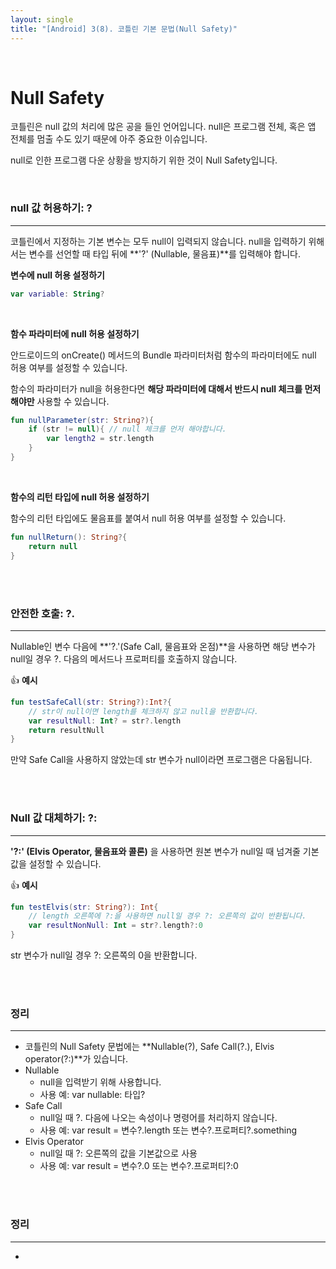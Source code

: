 ```yaml
---
layout: single
title: "[Android] 3(8). 코틀린 기본 문법(Null Safety)"
---
```




<br>

# Null Safety

코틀린은 null 값의 처리에 많은 공을 들인 언어입니다. null은 프로그램 전체, 혹은 앱 전체를 멈출 수도 있기 때문에 아주 중요한 이슈입니다. 

null로 인한 프로그램 다운 상황을 방지하기 위한 것이 Null Safety입니다. 

<br>

### null 값 허용하기: ?

---

코틀린에서 지정하는 기본 변수는 모두 null이 입력되지 않습니다. null을 입력하기 위해서는 변수를 선언할 때 타입 뒤에 **'?' (Nullable, 물음표)**를 입력해야 합니다.

**변수에 null 허용 설정하기**

``` kotlin
var variable: String?
```

<br>

**함수 파라미터에 null 허용 설정하기**

안드로이드의 onCreate() 메서드의 Bundle 파라미터처럼 함수의 파라미터에도 null 허용 여부를 설정할 수 있습니다. 

함수의 파라미터가 null을 허용한다면 **해당 파라미터에 대해서 반드시 null 체크를 먼저 해야만** 사용할 수 있습니다. 

```kotlin
fun nullParameter(str: String?){
    if (str != null){ // null 체크를 먼저 해야합니다. 
        var length2 = str.length
    }
}
```

<br>

**함수의 리턴 타입에 null 허용 설정하기**

함수의 리턴 타입에도 물음표를 붙여서 null 허용 여부를 설정할 수 있습니다. 

```kotlin
fun nullReturn(): String?{
    return null
}
```

<br>

<br>

### 안전한 호출: ?.

---

Nullable인 변수 다음에 **'?.'(Safe Call, 물음표와 온점)**을 사용하면 해당 변수가 null일 경우 ?. 다음의 메서드나 프로퍼티를 호출하지 않습니다. 

👍 **예시**

```kotlin
fun testSafeCall(str: String?):Int?{
    // str이 null이면 length를 체크하지 않고 null을 반환합니다. 
    var resultNull: Int? = str?.length
    return resultNull
}
```

만약 Safe Call을 사용하지 않았는데 str 변수가 null이라면 프로그램은 다움됩니다. 

<br>

<br>

### Null 값 대체하기: ?:

---

**'?:' (Elvis Operator, 물음표와 콜론)** 을 사용하면 원본 변수가 null일 때 넘겨줄 기본 값을 설정할 수 있습니다. 

👍 **예시**

```kotlin
fun testElvis(str: String?): Int{
    // length 오른쪽에 ?:을 사용하면 null일 경우 ?: 오른쪽의 값이 반환됩니다. 
    var resultNonNull: Int = str?.length?:0
}
```

str 변수가 null일 경우 ?: 오른쪽의 0을 반환합니다. 

<br>

<br>

### 정리

---

* 코틀린의 Null Safety 문법에는 **Nullable(?), Safe Call(?.), Elvis operator(?:)**가 있습니다. 
* Nullable
  * null을 입력받기 위해 사용합니다. 
  * 사용 예: var nullable: 타입?
* Safe Call
  * null일 때 ?. 다음에 나오는 속성이나 명령어를 처리하지 않습니다. 
  * 사용 예: var result = 변수?.length 또는 변수?.프로퍼티?.something
* Elvis Operator
  * null일 때 ?: 오른쪽의 값을 기본값으로 사용
  * 사용 예: var result = 변수?.0 또는 변수?.프로퍼티?:0























<br>

<br>

### 정리

---

* 
